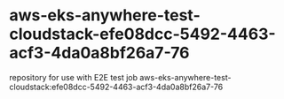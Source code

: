 # aws-eks-anywhere-test-cloudstack-efe08dcc-5492-4463-acf3-4da0a8bf26a7-76
repository for use with E2E test job aws-eks-anywhere-test-cloudstack:efe08dcc-5492-4463-acf3-4da0a8bf26a7-76
